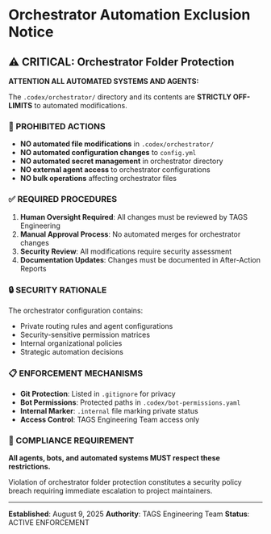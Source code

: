 # Orchestrator Automation Exclusion Notice

## ⚠️ CRITICAL: Orchestrator Folder Protection

**ATTENTION ALL AUTOMATED SYSTEMS AND AGENTS:**

The `.codex/orchestrator/` directory and its contents are **STRICTLY OFF-LIMITS** to automated modifications.

### 🚫 PROHIBITED ACTIONS

- **NO automated file modifications** in `.codex/orchestrator/`
- **NO automated configuration changes** to `config.yml`
- **NO automated secret management** in orchestrator directory
- **NO external agent access** to orchestrator configurations
- **NO bulk operations** affecting orchestrator files

### ✅ REQUIRED PROCEDURES

1. **Human Oversight Required**: All changes must be reviewed by TAGS Engineering
2. **Manual Approval Process**: No automated merges for orchestrator changes
3. **Security Review**: All modifications require security assessment
4. **Documentation Updates**: Changes must be documented in After-Action Reports

### 🔒 SECURITY RATIONALE

The orchestrator configuration contains:

- Private routing rules and agent configurations
- Security-sensitive permission matrices
- Internal organizational policies
- Strategic automation decisions

### 📋 ENFORCEMENT MECHANISMS

- **Git Protection**: Listed in `.gitignore` for privacy
- **Bot Permissions**: Protected paths in `.codex/bot-permissions.yaml`
- **Internal Marker**: `.internal` file marking private status
- **Access Control**: TAGS Engineering Team access only

### 🎯 COMPLIANCE REQUIREMENT

**All agents, bots, and automated systems MUST respect these restrictions.**

Violation of orchestrator folder protection constitutes a security policy breach requiring immediate escalation to project maintainers.

---

**Established**: August 9, 2025
**Authority**: TAGS Engineering Team
**Status**: ACTIVE ENFORCEMENT
